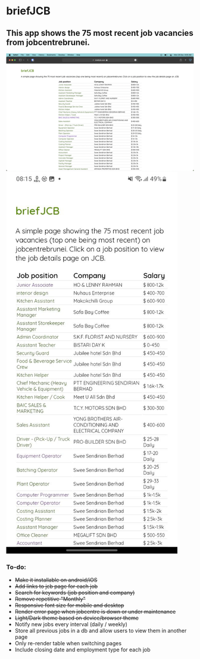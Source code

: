 # briefJCB
## This app shows the 75 most recent job vacancies from jobcentrebrunei. 

<img src="images/website.png" alt="Picture of website" title="Website picture">
<img src="images/mobilesite.jpeg" alt="Picture of website on mobile" title="Mobile website picture">

### To-do:
- ~~Make it installable on android/iOS~~
- ~~Add links to jcb page for each job~~
- ~~Search for keywords (job position and company)~~
- ~~Remove repetitive "Monthly"~~
- ~~Responsive font size for mobile and desktop~~
- ~~Render error page when jobcentre is down or under maintenance~~
- ~~Light/Dark theme based on device/browser theme~~
- Notify new jobs every interval (daily / weekly)
- Store all previous jobs in a db and allow users to view them in another page
- Only re-render table when switching pages
- Include closing date and employment type for each job
